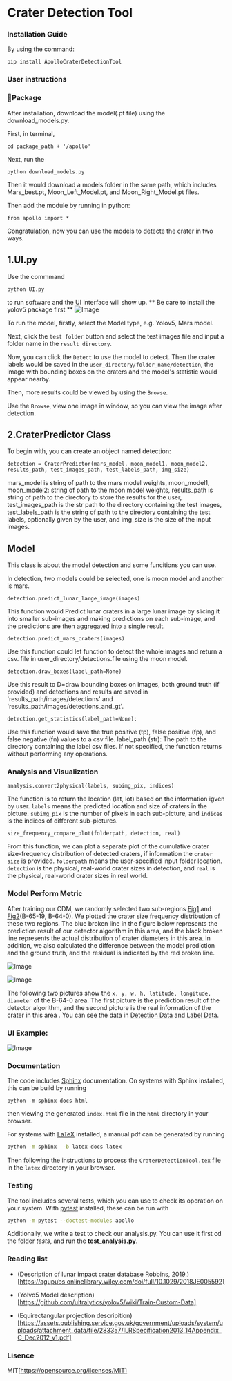 # Crater Detection Tool

### Installation Guide

By using the command: 
```
pip install ApolloCraterDetectionTool
```

### User instructions

### 📖Package
After installation, download the model(.pt file) using the download_models.py. 

First, in terminal, 
```
cd package_path + '/apollo'
```

Next, run the 

```
python download_models.py
```

Then it would download a models folder in the same path, which includes Mars_best.pt, Moon_Left_Model.pt, and Moon_Right_Model.pt files.

Then add the module by running in python:
```
from apollo import *
```

Congratulation, now you can use the models to detecte the crater in two ways.
## 1.UI.py
Use the commmand
```
python UI.py
```
to run software and the UI interface will show up.  ** Be care to install the yolov5 package first **
![Image](https://github.com/edsml-zw1622/33/raw/main/Img/Interface0.png)

To run the model, firstly, select the Model type, e.g. Yolov5, Mars model.

Next, click the `test folder` button and select the test images file and input a folder name in the `result directory`. 

Now, you can click the `Detect` to use the model to detect. Then the crater labels would be saved in the `user_directory/folder_name/detection`, the image with bounding boxes on the craters  and  the model's statistic would appear nearby.

Then, more results could be viewed by using the `Browse`.

Use the `Browse`, view one image in window, so you can view the image after detection.

## 2.CraterPredictor Class

To begin with, you can create an object named detection:
```
detection = CraterPredictor(mars_model, moon_model1, moon_model2, results_path, test_images_path, test_labels_path, img_size)
```
mars_model is string of path to the mars model weights, moon_model1, moon_model2: string of path to the moon model weights, results_path is string of path to the directory to store the results for the user, test_images_path is the str path to the directory containing the test images, test_labels_path is the string of path to the directory containing the test labels, optionally given by the user, and img_size is the size of the input images.



## Model 
This class is about the model detection and some funcitions you can use.

In detection, two models could be selected, one is moon model and another is mars.

```
detection.predict_lunar_large_image(images)
```
This function would Predict lunar craters in a large lunar image by slicing it into smaller sub-images and making predictions on each sub-image, and the predictions are then aggregated into a single result.

```
detection.predict_mars_craters(images)
```
Use this function could let function to detect the whole images and return a csv. file in user_directory/detections.file using the moon model.

```
detection.draw_boxes(label_path=None)
```
Use this result to D=draw bounding boxes on images, both ground truth (if provided) and detections and results are saved in 'results_path/images/detections' and 'results_path/images/detections_and_gt'.

```
detection.get_statistics(label_path=None):
```
Use this function would save the true positive (tp), false positive (fp), and false negative (fn) values to a csv file. label_path (str): The path to the directory containing the label csv files. If not specified, the function returns without performing any operations.


### Analysis and Visualization
```
analysis.convert2physical(labels, subimg_pix, indices)
```
The function is to return the location (lat, lot) based on the information igven by user. `labels` means the predicted location and size of craters in the picture. `subimg_pix` is the number of pixels in each sub-picture, and `indices`  is the indices of different sub-pictures.

```
size_frequency_compare_plot(folderpath, detection, real)
```
From this function, we can plot a separate plot of the cumulative crater size-frequency distribution of detected craters, if information the `crater size` is provided. `folderpath` means the user-specified input folder location. `detection` is the physical, real-world crater sizes in detection, and `real`  is the physical, real-world crater sizes in real world.

### Model Perform Metric
After training our CDM, we randomly selected two sub-regions [Fig1](https://github.com/edsml-zw1622/33/raw/main/Img/B-19.jpg) and [Fig2](https://github.com/edsml-zw1622/33/raw/main/Img/B-0.jpg)(B-65-19, B-64-0). We plotted the crater size frequency distribution of these two regions. The blue broken line in the figure below represents the prediction result of our detector algorithm in this area, and the black broken line represents the actual distribution of crater diameters in this area. In addition, we also calculated the difference between the model prediction and the ground truth, and the residual is indicated by the red broken line.

![Image](https://github.com/edsml-zw1622/33/raw/main/Img/B-65-19.jpg)

![Image](https://github.com/edsml-zw1622/33/raw/main/Img/B-64-0.jpg)

The following two pictures show the `x, y, w, h, latitude, longitude, diameter` of the B-64-0 area. The first picture is the prediction result of the detector algorithm, and the second picture is the real information of the crater in this area . You can see the data in [Detection Data](https://github.com/edsml-zw1622/33/raw/main/Img/Detection.jpg) and [Label Data](https://github.com/edsml-zw1622/33/raw/main/Img/labeldata.jpg).


### UI Example:
![Image](https://github.com/edsml-zw1622/33/raw/main/Img/Example0.png)

### Documentation

The code includes [Sphinx](https://www.sphinx-doc.org) documentation. On systems with Sphinx installed, this can be build by running

```
python -m sphinx docs html
```

then viewing the generated `index.html` file in the `html` directory in your browser.

For systems with [LaTeX](https://www.latex-project.org/get/) installed, a manual pdf can be generated by running

```bash
python -m sphinx  -b latex docs latex
```

Then following the instructions to process the `CraterDetectionTool.tex` file in the `latex` directory in your browser.

### Testing

The tool includes several tests, which you can use to check its operation on your system. With [pytest](https://doc.pytest.org/en/latest) installed, these can be run with

```bash
python -m pytest --doctest-modules apollo
```

Additionally, we write a test to check our analysis.py. You can use it first cd the folder *tests*, and run the **test_analysis.py**.

### Reading list

 - (Description of lunar impact crater database Robbins, 2019.)
[https://agupubs.onlinelibrary.wiley.com/doi/full/10.1029/2018JE005592]

 - (Yolvo5 Model description)
[https://github.com/ultralytics/yolov5/wiki/Train-Custom-Data]

 - (Equirectangular projection descripition)[https://assets.publishing.service.gov.uk/government/uploads/system/uploads/attachment_data/file/283357/ILRSpecification2013_14Appendix_C_Dec2012_v1.pdf]
 
 
 
 ### Lisence
 
 MIT[https://opensource.org/licenses/MIT]
 
 
